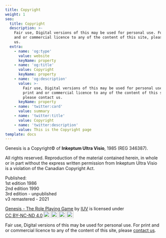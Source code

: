 ```yaml
---
title: Copyright
weight: 1
seo:
  title: Copyright
  description: >-
    Fair use, Digital versions of this may be used for personal use. For print
    and or commercial licence to any of the content of this site, please contact
    us.
  extra:
    - name: 'og:type'
      value: website
      keyName: property
    - name: 'og:title'
      value: Copyright
      keyName: property
    - name: 'og:description'
      value: >-
        Fair use, Digital versions of this may be used for personal use. For
        print and or commercial licence to any of the content of this site,
        please contact us.
      keyName: property
    - name: 'twitter:card'
      value: summary
    - name: 'twitter:title'
      value: Copyright
    - name: 'twitter:description'
      value: This is the Copyright page
template: docs
---
```


Genesis is a Copyright© of <strong>Inkeptum Ultra Visio</strong>, 1985 (REG 346387).</p>
All rights reserved. Reproduction of the material contained herein, in whole or in part without the express written permission from Inkeptum Ultra Visio is a violation of the Canadian Copyright Act.</p>

Published:<br>
1st edition 1986<br>
2nd edition 1990<br>
3rd edition - unpublished<br>
v3 remastered - 2021


<p xmlns:cc="http://creativecommons.org/ns#" xmlns:dct="http://purl.org/dc/terms/"><a property="dct:title" rel="cc:attributionURL" href="https://genesis.theengine.com">Genesis - The Role Playing Game</a> by <a rel="cc:attributionURL dct:creator" property="cc:attributionName" href="https://twitter.com/kevindclarke">IUV</a> is licensed under <a href="http://creativecommons.org/licenses/by-nc-nd/4.0/?ref=chooser-v1" target="_blank" rel="license noopener noreferrer" style="display:inline-block;">CC BY-NC-ND 4.0<img style="height:22px!important;margin-left:3px;vertical-align:text-bottom;" src="https://mirrors.creativecommons.org/presskit/icons/cc.svg?ref=chooser-v1"><img style="height:22px!important;margin-left:3px;vertical-align:text-bottom;" src="https://mirrors.creativecommons.org/presskit/icons/by.svg?ref=chooser-v1"><img style="height:22px!important;margin-left:3px;vertical-align:text-bottom;" src="https://mirrors.creativecommons.org/presskit/icons/nc.svg?ref=chooser-v1"><img style="height:22px!important;margin-left:3px;vertical-align:text-bottom;" src="https://mirrors.creativecommons.org/presskit/icons/nd.svg?ref=chooser-v1"></a></p>

Fair use, Digital versions of this may be used for personal use. For print and or commercial licence to any of the content of this site, please [contact us](/contact).

</p>

